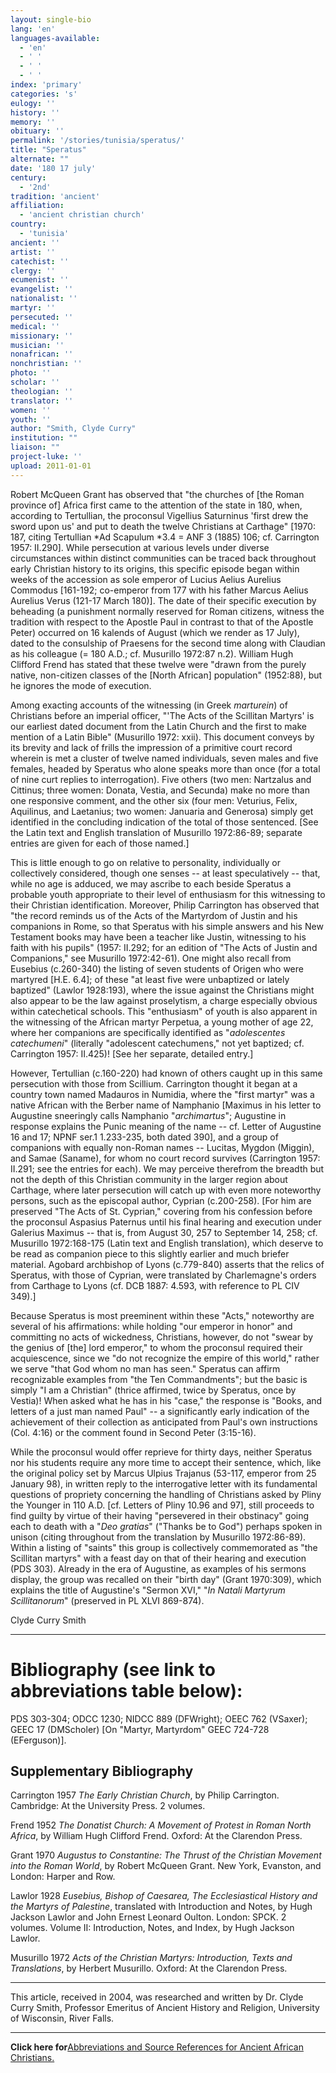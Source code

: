 ```yaml
---
layout: single-bio
lang: 'en'
languages-available:
  - 'en'
  - ' '
  - ' '
  - ' '
index: 'primary'
categories: 's'
eulogy: ''
history: ''
memory: ''
obituary: ''
permalink: '/stories/tunisia/speratus/'
title: "Speratus"
alternate: ""
date: '180 17 july'
century:
  - '2nd'
tradition: 'ancient'
affiliation:
  - 'ancient christian church'
country:
  - 'tunisia'
ancient: ''
artist: ''
catechist: ''
clergy: ''
ecumenist: ''
evangelist: ''
nationalist: ''
martyr: ''
persecuted: ''
medical: ''
missionary: ''
musician: ''
nonafrican: ''
nonchristian: ''
photo: ''
scholar: ''
theologian: ''
translator: ''
women: ''
youth: ''
author: "Smith, Clyde Curry"
institution: ""
liaison: ""
project-luke: ''
upload: 2011-01-01
---
```




Robert McQueen Grant has observed that "the churches of  [the Roman province of] Africa first came to the attention of the state in 180, when, according to Tertullian, the proconsul Vigellius Saturninus 'first drew the sword upon us' and put to death the twelve Christians at Carthage" [1970: 187, citing Tertullian *Ad Scapulum *3.4 = ANF 3 (1885) 106; cf. Carrington 1957: II.290].  While persecution at various levels under diverse circumstances within distinct communities can be traced back throughout early Christian history to its origins, this specific episode began within weeks of the accession as sole emperor of Lucius Aelius Aurelius Commodus [161-192; co-emperor from 177 with his father Marcus Aelius Aurelius Verus (121-17 March 180)].  The date of their specific execution by beheading (a punishment normally reserved for Roman citizens, witness the tradition with respect to the Apostle Paul in contrast to that of the Apostle Peter) occurred on 16 kalends of August (which we render as 17 July), dated to the consulship of Praesens for the second time along with Claudian as his colleague (= 180 A.D.; cf. Musurillo 1972:87 n.2).  William Hugh Clifford Frend has stated that these twelve were "drawn from the purely native, non-citizen classes of the [North African] population" (1952:88), but he ignores the mode of execution.

Among exacting accounts of the witnessing (in Greek *marturein*) of Christians before an imperial officer, "'The Acts of the Scillitan Martyrs' is our earliest dated document from the Latin Church and the first to make mention of a Latin Bible" (Musurillo 1972: xxii).  This document conveys by its brevity and lack of frills the impression of a primitive court record wherein is met a cluster of twelve named individuals, seven males and five females, headed by Speratus who alone speaks more than once (for a total of nine curt replies to interrogation).  Five others (two men:  Nartzalus and Cittinus; three women:   Donata, Vestia, and Secunda) make no more than one responsive comment, and the other six (four men:  Veturius, Felix, Aquilinus, and Laetanius; two women:  Januaria and Generosa) simply get identified in the concluding indication of the total of those sentenced.  [See the Latin text and English translation of Musurillo 1972:86-89; separate entries are given for each of those named.]

This is little enough to go on relative to personality, individually or collectively considered, though one senses -- at least speculatively -- that, while no age is adduced, we may ascribe to each beside Speratus a probable youth appropriate to their level of enthusiasm for this witnessing to their Christian identification.  Moreover, Philip Carrington has observed that "the record reminds us of the Acts of the Martyrdom of Justin and his companions in Rome, so that Speratus with his simple answers and his New Testament books may have been a teacher like Justin, witnessing to his faith with his pupils" (1957: II.292; for an edition of "The Acts of Justin and Companions," see Musurillo 1972:42-61).  One might also recall from Eusebius (c.260-340) the listing of seven students of Origen who were martyred [H.E. 6.4]; of these "at least five were unbaptized or lately baptized" (Lawlor 1928:193), where the issue against the Christians might also appear to be the law against proselytism, a charge especially obvious within catechetical schools.  This "enthusiasm" of youth is also apparent in the witnessing of the African martyr Perpetua, a young mother of age 22, where her companions are specifically identified as "*adolescentes catechumeni*" (literally "adolescent catechumens," not yet baptized; cf. Carrington 1957: II.425)!  [See her separate, detailed entry.]

However, Tertullian (c.160-220) had known of others caught up in this same persecution with those from Scillium.  Carrington thought it began at a country town named Madauros in Numidia, where the "first martyr" was a native African with the Berber name of Namphanio [Maximus in his letter to Augustine sneeringly calls Namphanio "*archimartus*"; Augustine in response explains the Punic meaning of the name -- cf. Letter of Augustine 16 and 17; NPNF ser.1 1.233-235, both dated 390], and a group of companions with equally non-Roman names -- Lucitas, Mygdon (Miggin), and Samae (Saname), for whom no court record survives (Carrington 1957: II.291; see the entries for each).  We may perceive therefrom the breadth but not the depth of this Christian community in the larger region about Carthage, where later persecution will catch up with even more noteworthy persons, such as the episcopal author, Cyprian (c.200-258).  [For him are preserved "The Acts of St. Cyprian," covering from his confession before the proconsul Aspasius Paternus until his final hearing and execution under Galerius Maximus -- that is, from August 30, 257 to September 14, 258; cf. Musurillo 1972:168-175 (Latin text and English translation), which deserve to be read as companion piece to this slightly earlier and much briefer material.  Agobard archbishop of Lyons (c.779-840) asserts that the relics of Speratus, with those of Cyprian, were translated by Charlemagne's orders from Carthage to Lyons (cf. DCB 1887: 4.593, with reference to PL CIV 349).]

Because Speratus is most preeminent within these "Acts," noteworthy are several of his affirmations:  while holding "our emperor in honor" and committing no acts of wickedness, Christians, however, do not "swear by the genius of [the] lord emperor," to whom the proconsul required their acquiescence, since we "do not recognize the empire of this world," rather we serve "that God whom no man has seen."  Speratus can affirm recognizable examples from "the Ten Commandments"; but the basic is simply "I am a Christian" (thrice affirmed, twice by Speratus, once by Vestia)!  When asked what he has in his "case," the response is "Books, and letters of a just man named Paul" -- a significantly early indication of the achievement of their collection as anticipated from Paul's own instructions (Col. 4:16) or the comment found in Second Peter (3:15-16).

While the proconsul would offer reprieve for thirty days, neither Speratus nor his students require any more time to accept their sentence, which, like the original policy set by Marcus Ulpius Trajanus (53-117, emperor from 25 January 98), in written reply to the interrogative letter with its fundamental questions of propriety concerning the handling of Christians asked by Pliny the Younger in 110 A.D. [cf. Letters of Pliny 10.96 and 97], still proceeds to find guilty by virtue of their having "persevered in their obstinacy" going each to death with a "*Deo gratias*" ("Thanks be to God") perhaps spoken in unison (citing throughout from the translation by Musurillo 1972:86-89).  Within a listing of "saints" this group is collectively commemorated as "the Scillitan martyrs" with a feast day on that of their hearing and execution (PDS 303).  Already in the era of Augustine, as examples of his sermons display, the group was recalled on their "birth day" (Grant 1970:309), which explains the title of Augustine's "Sermon XVI," "*In Natali Martyrum Scillitanorum*" (preserved in PL XLVI 869-874).

Clyde Curry Smith

---

# Bibliography (see link to abbreviations table below):

PDS 303-304; ODCC 1230; NIDCC 889 (DFWright); OEEC 762 (VSaxer); GEEC 17 (DMScholer)  [On "Martyr, Martyrdom" GEEC 724-728 (EFerguson)].

## Supplementary Bibliography

Carrington 1957
*The Early Christian Church*, by Philip Carrington.  Cambridge:  At the University Press.  2 volumes.

Frend 1952
*The Donatist Church:  A Movement of Protest in Roman North Africa*, by William Hugh Clifford Frend.  Oxford:  At the Clarendon Press.

Grant 1970
*Augustus to Constantine:  The Thrust of the Christian Movement into the Roman World*, by Robert McQueen Grant.  New York, Evanston, and London:  Harper and Row.

Lawlor 1928 
*Eusebius, Bishop of Caesarea, The Ecclesiastical History and the Martyrs of Palestine*, translated with Introduction and Notes, by Hugh Jackson Lawlor and John Ernest Leonard Oulton.  London:  SPCK.  2 volumes.  Volume II:  Introduction, Notes, and Index, by Hugh Jackson Lawlor.

Musurillo 1972
*Acts of the Christian Martyrs:  Introduction, Texts and Translations*, by Herbert Musurillo.  Oxford:  At the Clarendon Press.

---

This article, received in 2004, was researched and written by Dr. Clyde Curry Smith, Professor Emeritus of Ancient History and Religion, University of Wisconsin, River Falls.

---

**Click here for**[Abbreviations and Source References for Ancient African Christians.]({{site.url}}/resources/ancient-references/)